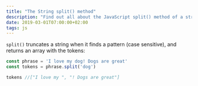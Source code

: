 ```yaml
---
title: "The String split() method"
description: "Find out all about the JavaScript split() method of a string"
date: 2019-03-01T07:00:00+02:00
tags: js
---
```


`split()` truncates a string when it finds a pattern (case sensitive), and returns an array with the tokens:

```js
const phrase = 'I love my dog! Dogs are great'
const tokens = phrase.split('dog')

tokens //["I love my ", "! Dogs are great"]
```